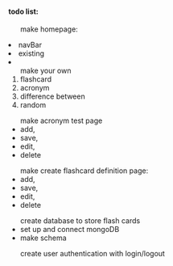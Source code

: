<!-- This is an App for creating flash cards for studying -->

<h4>todo list:</h4>
<ol>make homepage:</ol>
   <li> navBar</li>
   <li>existing</li>
   <li> 
        <ol>make your own
        <li>flashcard</li>
        <li>acronym</li>
        <li>difference between</li>
        <li>random</li>
        </ol>
    </li>

<ul>make acronym test page
    <li>add,</li>
    <li>save,</li>
    <li>edit,</li>
    <li>delete</li>
</ul>
<ul>make create flashcard definition page:
    <li>add,</li>
    <li>save,</li>
    <li>edit,</li>
    <li>delete</li>
</ul>

<ul>create database to store flash cards
    <li> set up and connect mongoDB </li>
    <li> make schema </li>
</ul>

<ul>create user authentication with login/logout</ul>









